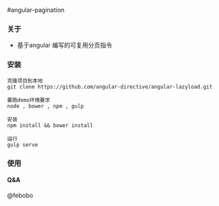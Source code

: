 #angular-pagination


### 关于
* 基于angular 编写的可复用分页指令



### 安装
```
克隆项目到本地
git clone https://github.com/angular-directive/angular-lazyload.git

要跑demo环境要求
node , bower , npm , gulp

安装
npm install && bower install

运行
gulp serve

```

### 使用
#### Q&A
@febobo


